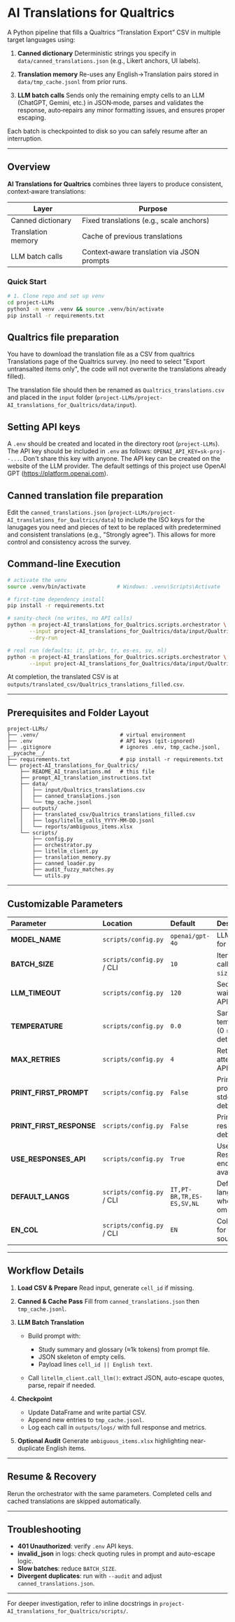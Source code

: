 # AI Translations for Qualtrics

A Python pipeline that fills a Qualtrics “Translation Export” CSV in multiple target languages using:

1. **Canned dictionary**
   Deterministic strings you specify in `data/canned_translations.json` (e.g., Likert anchors, UI labels).

2. **Translation memory**
   Re-uses any English→Translation pairs stored in `data/tmp_cache.jsonl` from prior runs.

3. **LLM batch calls**
   Sends only the remaining empty cells to an LLM (ChatGPT, Gemini, etc.) in JSON‑mode, parses and validates the response, auto‑repairs any minor formatting issues, and ensures proper escaping.

Each batch is checkpointed to disk so you can safely resume after an interruption.

---

## Overview

**AI Translations for Qualtrics** combines three layers to produce consistent, context‑aware translations:

| Layer              | Purpose                                    |
| ------------------ | ------------------------------------------ |
| Canned dictionary  | Fixed translations (e.g., scale anchors)   |
| Translation memory | Cache of previous translations             |
| LLM batch calls    | Context‑aware translation via JSON prompts |

### Quick Start

```bash
# 1. Clone repo and set up venv
cd project-LLMs
python3 -m venv .venv && source .venv/bin/activate
pip install -r requirements.txt
```

## Qualtrics file preparation 

You have to download the translation file as a CSV from qualtrics Translations page of the Qualtrics survey. (no need to select "Export untransalted items only", the code will not overwrite the translations already filled). 

The translation file should then be renamed as `Qualtrics_translations.csv` and placed in the `input` folder (`project-LLMs/project-AI_translations_for_Qualtrics/data/input`).

## Setting API keys 

A `.env` should be created and located in the directory root (`project-LLMs`). The API key should be included in `.env` as follows: `OPENAI_API_KEY=sk-proj--...`. Don't share this key with anyone. The API key can be created on the website of the LLM provider. The default settings of this project use OpenAI GPT (https://platform.openai.com).

## Canned translation file preparation 

Edit the `canned_translations.json` (`project-LLMs/project-AI_translations_for_Qualtrics/data`) to include the ISO keys for the lanugages you need and pieces of text to be replaced with predetermined and consistent translations (e.g., "Strongly agree"). This allows for more control and consistency across the survey. 

## Command-line Execution

```bash
# activate the venv
source .venv/bin/activate          # Windows: .venv\Scripts\Activate

# first-time dependency install
pip install -r requirements.txt

# sanity-check (no writes, no API calls)
python -m project-AI_translations_for_Qualtrics.scripts.orchestrator \
       --input project-AI_translations_for_Qualtrics/data/input/Qualtrics_translations.csv \
       --dry-run

# real run (defaults: it, pt-br, tr, es-es, sv, nl)
python -m project-AI_translations_for_Qualtrics.scripts.orchestrator \
       --input project-AI_translations_for_Qualtrics/data/input/Qualtrics_translations.csv
```

At completion, the translated CSV is at `outputs/translated_csv/Qualtrics_translations_filled.csv`.

---

## Prerequisites and Folder Layout

```text
project-LLMs/
├── .venv/                          # virtual environment
├── .env                            # API keys (git‑ignored)
├── .gitignore                      # ignores .env, tmp_cache.jsonl, __pycache__/
├── requirements.txt                # pip install -r requirements.txt
└── project-AI_translations_for_Qualtrics/
    ├── README_AI_translations.md   # this file
    ├── prompt_AI_translation_instructions.txt
    ├── data/
    │   ├── input/Qualtrics_translations.csv
    │   ├── canned_translations.json
    │   └── tmp_cache.jsonl
    ├── outputs/
    │   ├── translated_csv/Qualtrics_translations_filled.csv
    │   ├── logs/litellm_calls_YYYY-MM-DD.jsonl
    │   └── reports/ambiguous_items.xlsx
    └── scripts/
        ├── config.py
        ├── orchestrator.py
        ├── litellm_client.py
        ├── translation_memory.py
        ├── canned_loader.py
        ├── audit_fuzzy_matches.py
        └── utils.py
```




---

## Customizable Parameters

| Parameter                  | Location                  | Default                   | Description                                 |
| :------------------------- | :------------------------ | :------------------------ | :------------------------------------------ |
| **MODEL\_NAME**            | `scripts/config.py`       | `openai/gpt-4o`           | LLM identifier for LiteLLM.                 |
| **BATCH\_SIZE**            | `scripts/config.py` / CLI | `10`                      | Items per LLM call (`--batch-size`).        |
| **LLM\_TIMEOUT**           | `scripts/config.py`       | `120`                     | Seconds to wait for each API call.          |
| **TEMPERATURE**            | `scripts/config.py`       | `0.0`                     | Sampling temperature (0 = deterministic).   |
| **MAX\_RETRIES**           | `scripts/config.py`       | `4`                       | Retry attempts on API failure.              |
| **PRINT\_FIRST\_PROMPT**   | `scripts/config.py`       | `False`                   | Print first prompt to stdout for debugging. |
| **PRINT\_FIRST\_RESPONSE** | `scripts/config.py`       | `False`                   | Print first LLM response for debugging.     |
| **USE\_RESPONSES\_API**    | `scripts/config.py`       | `True`                    | Use OpenAI Responses endpoint if available. |
| **DEFAULT\_LANGS**         | `scripts/config.py` / CLI | `IT,PT-BR,TR,ES-ES,SV,NL` | Default languages when `--langs` omitted.   |
| **EN\_COL**                | `scripts/config.py` / CLI | `EN`                      | Column name for English source text.        |

---

## Workflow Details

1. **Load CSV & Prepare**
   Read input, generate `cell_id` if missing.

2. **Canned & Cache Pass**
   Fill from `canned_translations.json` then `tmp_cache.jsonl`.

3. **LLM Batch Translation**

   * Build prompt with:

     * Study summary and glossary (≈1k tokens) from prompt file.
     * JSON skeleton of empty cells.
     * Payload lines `cell_id || English text`.
   * Call `litellm_client.call_llm()`: extract JSON, auto-escape quotes, parse, repair if needed.

4. **Checkpoint**

   * Update DataFrame and write partial CSV.
   * Append new entries to `tmp_cache.jsonl`.
   * Log each call in `outputs/logs/` with full response and metrics.

5. **Optional Audit**
   Generate `ambiguous_items.xlsx` highlighting near-duplicate English items.

---

## Resume & Recovery

Rerun the orchestrator with the same parameters. Completed cells and cached translations are skipped automatically.

---

## Troubleshooting

* **401 Unauthorized**: verify `.env` API keys.
* **invalid\_json** in logs: check quoting rules in prompt and auto-escape logic.
* **Slow batches**: reduce `BATCH_SIZE`.
* **Divergent duplicates**: run with `--audit` and adjust `canned_translations.json`.

---

For deeper investigation, refer to inline docstrings in `project-AI_translations_for_Qualtrics/scripts/`.
